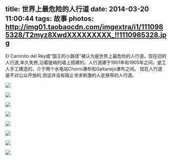 title: 世界上最危险的人行道
date: 2014-03-20 11:00:44
tags: 故事
photos: http://img01.taobaocdn.com/imgextra/i1/1110985328/T2myz8XwdXXXXXXXXX_!!1110985328.jpg
---

El Caminito del Rey或“国王的小路径”被认为是世界上最危险的人行道。现在旧的人行道,年久失修,沿着陡峭的墙上搭建的。人行道建于1901年和1905年之间，是工人手工建造的，介于两个水电站Chorro瀑布和Gaitanejo瀑布之间。 现在人行道是不对公众开放的,但这并没有阻止寻求刺激的人走狭窄的人行道。 

<!-- more -->

![](http://img01.taobaocdn.com/imgextra/i1/1110985328/T20Sb_XqXXXXXXXXXX_!!1110985328.jpg)

![](http://img03.taobaocdn.com/imgextra/i3/1110985328/T29.n9Xs8XXXXXXXXX_!!1110985328.jpg)

![](http://img04.taobaocdn.com/imgextra/i4/1110985328/T26Nb6XwNXXXXXXXXX_!!1110985328.jpg)

![](http://img02.taobaocdn.com/imgextra/i2/1110985328/T2fEb4XDpXXXXXXXXX_!!1110985328.jpg)

![](http://img04.taobaocdn.com/imgextra/i4/1110985328/T2vvj6Xx4XXXXXXXXX_!!1110985328.jpg)

![](http://img03.taobaocdn.com/imgextra/i3/1110985328/T2u_P8XvxXXXXXXXXX_!!1110985328.jpg)

![](http://img02.taobaocdn.com/imgextra/i2/1110985328/T20kH6XwXXXXXXXXXX_!!1110985328.jpg)

![](http://img03.taobaocdn.com/imgextra/i3/1110985328/T2mu25XwRaXXXXXXXX_!!1110985328.jpg)
